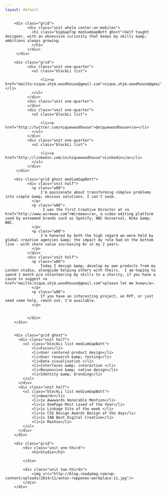 ```yaml
---
layout: default
---
```





<div class="wider DeepBlueToBrightPurp">



		<div class="grid">
		      <div class="unit whole center-on-mobiles">
		        <h1 class="bigGapTop mediumGapBott ghost">Self taught designer, with an obsessive curiosity that keeps my skills &amp; ambitions always growing. 
		        </h1>
		      </div>
		 </div>

		<div class="grid">
		      <div class="unit one-quarter">
		      	<ul class="blockLi list">
		      		
		      		<li><a href="mailto:nique.shjm.woodhouse@gmail.com">nique.shjm.woodhouse@gmail.com</a></li>		
		      	</ul>
		      </div>
		      <div class="unit one-quarter">	      	
		      </div>		      
		      <div class="unit one-quarter">
		      	<ul class="blockLi list">
		      		
		      		<li><a href="http://twitter.com/niquewoodhouse">@niquewoodhouse</a></li>
		      	</ul>		      	
		      </div>
		      <div class="unit one-quarter">
		      	<ul class="blockLi list">
		      		
		      		<li><a href="http://linkedin.com/in/niquewoodhouse">Linkedin</a></li>
		      	</ul>		      	
		      </div>		            		      		      
		 </div>		 		 

		<div class="grid ghost mediumGapBott">
		      <div class="unit half">
		        <p class="w80">
		        	I'm passionate about transforming complex problems into simple &amp; obvious solutions. I can't swim.
		        </p>
		        <p class="w80">
		        	 I was the first Creative Director at <a href="http://www.wirewax.com">Wirewax</a>, a video editing platform used by esteemed brands such as Spotify, NBC Universal, Nike &amp; BBC.  
				</p>
				<p class="w80">
		        	I'm honored by both the high regard we were held by global creative agencies &amp; the impact my role had on the bottom line - with share value increasing 8x in my 2 years. 
		        </p>
		      </div>
		      <div class="unit half">
		        <p class="w80">
		        	Today I design &amp; develop my own products from my London studio, alongside helping others with theirs.  I am hoping to spend 1 month p/a volunteering my skills to a charity, if you have a cause to suggest <a href="mailto:nique.shjm.woodhouse@gmail.com">please let me know</a>.
		        </p>
		        <p class="w80">
		        	If you have an interesting project, an RFP, or just need some help, reach out. I'm available. 
		        </p>


		      </div>
		</div>		 


		<div class="grid ghost">
	      <div class="unit half">
	        <ul class="blockLi list mediumGapBott">
	        	<li>Focus</li>
	        	<li>User centered product design</li>
	        	<li>User research &amp; testing</li>
	        	<li>Data visualisation </li>
	        	<li>Interfaces &amp; interaction </li>
	        	<li>Responsive &amp; native design</li>
	        	<li>Identity &amp; branding</li>
	        </ul>
	      </div>
	      <div class="unit half">
	        <ul class="blockLi list mediumGapBott">
	        	<li>Awards</li>
	        	<li>1x Awwwards Honorable Mention</li>
	        	<li>1x OnePage Most Loved of the Year</li>
	        	<li>1x Linkage Site of the week </li>
	        	<li>1x CSS Design Awards Design of the day</li>
	        	<li>1x IAB Best Digital Creative</li>
	        	<li>1x Mashie</li>
	        </ul>
	      </div>	      	      
	    </div>

	    <div class="grid">
	    	<div class="unit one-third">
	    		<h2>Studio</h2>

	    	</div>

	    	<div class="unit two-thirds">
	    		<img src="http://blog.readymag.com/wp-content/uploads/2014/11/anton-repponen-workplace-11.jpg"/>
	    	</div>
	    </div>

</div>


<!--
<div class="wider">

		<script type="text/javascript" src="https://raw.githubusercontent.com/stevenschobert/instafeed.js/master/instafeed.min.js"></script>  
  	<script type="text/javascript">
		var feed = new Instafeed({
		  get: 'user',
		  clientId: '467ede5a6b9b48ae8e03f4e2582aeeb3',
		  userId: 13563994,
		  accessToken: '13563994.467ede5.bfe0ac4ed0fa4d9a84b943687922a92d',
		  resolution: 'standard_resolution',
		  limit: 9,
		  after: function () {
		    var images = $("#instafeed").find('a');
		    $.each(images, function(index, image) {
		      var delay = (index * 75) + 'ms';
		      $(image).css('-webkit-animation-delay', delay);
		      $(image).css('-moz-animation-delay', delay);
		      $(image).css('-ms-animation-delay', delay);
		      $(image).css('-o-animation-delay', delay);
		      $(image).css('animation-delay', delay);
		      //$(image).addClass('animated flipInX');
		    });
		  },
		  template: '<a href="{{link}}" target="_blank" class="instagramImg"><img src="{{image}}" /><span class="likes">&hearts; {{likes}}</span></a>'
		});
		feed.run();
		setTimeout(function(){ $('#instafeed a').attr("target","_blank"); }, 1000);
	</script>
				<div id="instafeed" class="wow fadeIn animated" style="visibility: visible; animation-name: fadeIn;">
				<h1 class="intro-heading tCenter">Instagram</h1>
			</div>
</div>
-->

